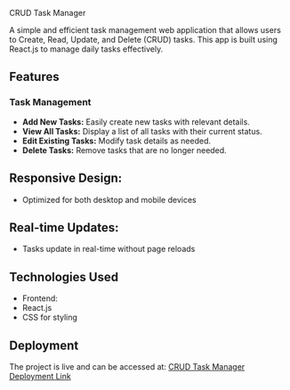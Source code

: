CRUD Task Manager

A simple and efficient task management web application that allows users to Create, Read, Update, and Delete (CRUD) tasks. This app is built using React.js to manage daily tasks effectively.

## Features

### Task Management
- **Add New Tasks:** Easily create new tasks with relevant details.
- **View All Tasks:** Display a list of all tasks with their current status.
- **Edit Existing Tasks:** Modify task details as needed.
- **Delete Tasks:** Remove tasks that are no longer needed.

## Responsive Design:
- Optimized for both desktop and mobile devices

## Real-time Updates:
- Tasks update in real-time without page reloads

## Technologies Used

- Frontend:
- React.js
- CSS for styling


## Deployment

The project is live and can be accessed at: [CRUD Task Manager Deployment Link](https://task-manage-crud.netlify.app)
